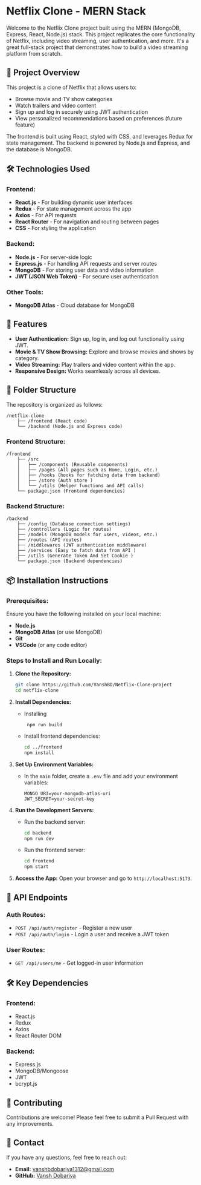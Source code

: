 
# Netflix Clone - MERN Stack

Welcome to the Netflix Clone project built using the MERN (MongoDB, Express, React, Node.js) stack. This project replicates the core functionality of Netflix, including video streaming, user authentication, and more. It's a great full-stack project that demonstrates how to build a video streaming platform from scratch.

## 📖 Project Overview

This project is a clone of Netflix that allows users to:

- Browse movie and TV show categories
- Watch trailers and video content
- Sign up and log in securely using JWT authentication
- View personalized recommendations based on preferences (future feature)

The frontend is built using React, styled with CSS, and leverages Redux for state management. The backend is powered by Node.js and Express, and the database is MongoDB.

## 🛠️ Technologies Used

### Frontend:
- **React.js** - For building dynamic user interfaces
- **Redux** - For state management across the app
- **Axios** - For API requests
- **React Router** - For navigation and routing between pages
- **CSS** - For styling the application

### Backend:
- **Node.js** - For server-side logic
- **Express.js** - For handling API requests and server routes
- **MongoDB** - For storing user data and video information
- **JWT (JSON Web Token)** - For secure user authentication

### Other Tools:
- **MongoDB Atlas** - Cloud database for MongoDB

## 🚀 Features

- **User Authentication:** Sign up, log in, and log out functionality using JWT.
- **Movie & TV Show Browsing:** Explore and browse movies and shows by category.
- **Video Streaming:** Play trailers and video content within the app.
- **Responsive Design:** Works seamlessly across all devices.

## 📂 Folder Structure

The repository is organized as follows:

```
/netflix-clone
    ├── /frontend (React code)
    └── /backend (Node.js and Express code)
```

### Frontend Structure:

```
/frontend
    ├── /src
    │   ├── /components (Reusable components)
    │   ├── /pages (All pages such as Home, Login, etc.)
    │   ├── /hooks (hooks for fatching data from backend)
    │   ├── /store (Auth store )
    │   └── /utils (Helper functions and API calls)
    └── package.json (Frontend dependencies)
```

### Backend Structure:

```
/backend
    ├── /config (Database connection settings)
    ├── /controllers (Logic for routes)
    ├── /models (MongoDB models for users, videos, etc.)
    ├── /routes (API routes)
    ├── /middlewares (JWT authentication middleware)
    ├── /services (Easy to fatch data from API )
    ├── /utils (Generate Token And Set Cookie )
    └── package.json (Backend dependencies)
```

## 📦 Installation Instructions

### Prerequisites:

Ensure you have the following installed on your local machine:

- **Node.js**
- **MongoDB Atlas** (or use MongoDB)
- **Git**
- **VSCode** (or any code editor)

### Steps to Install and Run Locally:

1. **Clone the Repository:**
   ```bash
   git clone https://github.com/VanshBD/Netflix-Clone-project
   cd netflix-clone
   ```

2. **Install Dependencies:**
   - Installing
     ```shell
      npm run build
      ```

   - Install frontend dependencies:
     ```bash
     cd ../frontend
     npm install
     ```

3. **Set Up Environment Variables:**
   - In the `main` folder, create a `.env` file and add your environment variables:
     ```
     MONGO_URI=your-mongodb-atlas-uri
     JWT_SECRET=your-secret-key
     ```

4. **Run the Development Servers:**
   - Run the backend server:
     ```bash
     cd backend
     npm run dev
     ```
   - Run the frontend server:
     ```bash
     cd frontend
     npm start
     ```

5. **Access the App:**
   Open your browser and go to `http://localhost:5173`.

## 📝 API Endpoints

### Auth Routes:
- `POST /api/auth/register` - Register a new user
- `POST /api/auth/login` - Login a user and receive a JWT token

### User Routes:
- `GET /api/users/me` - Get logged-in user information

## 🛠️ Key Dependencies

### Frontend:
- React.js
- Redux
- Axios
- React Router DOM

### Backend:
- Express.js
- MongoDB/Mongoose
- JWT
- bcrypt.js

## 🤝 Contributing

Contributions are welcome! Please feel free to submit a Pull Request with any improvements.

## 📧 Contact

If you have any questions, feel free to reach out:

- **Email:** vanshbdobariya1312@gmail.com
- **GitHub:** [Vansh Dobariya](https://github.com/VanshBD)
